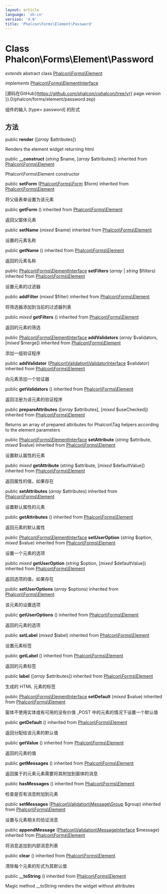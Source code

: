 ```yaml
---
layout: article
language: 'zh-cn'
version: '4.0'
title: 'Phalcon\Forms\Element\Password'
---
```

# Class **Phalcon\Forms\Element\Password**

*extends* abstract class [Phalcon\Forms\Element](Phalcon_Forms_Element)

*implements* [Phalcon\Forms\ElementInterface](Phalcon_Forms_ElementInterface)

[源码在GitHub](https://github.com/phalcon/cphalcon/tree/v{{ page.version }}.0/phalcon/forms/element/password.zep)

组件的输入 [type= password] 的形式

## 方法

public **render** ([*array* $attributes])

Renders the element widget returning html

public **__construct** (*string* $name, [*array* $attributes]) inherited from [Phalcon\Forms\Element](Phalcon_Forms_Element)

Phalcon\Forms\Element constructor

public **setForm** ([Phalcon\Forms\Form](Phalcon_Forms_Form) $form) inherited from [Phalcon\Forms\Element](Phalcon_Forms_Element)

将父级表单设置为该元素

public **getForm** () inherited from [Phalcon\Forms\Element](Phalcon_Forms_Element)

返回父窗体元素

public **setName** (*mixed* $name) inherited from [Phalcon\Forms\Element](Phalcon_Forms_Element)

设置的元素名称

public **getName** () inherited from [Phalcon\Forms\Element](Phalcon_Forms_Element)

返回的元素名称

public [Phalcon\Forms\ElementInterface](Phalcon_Forms_ElementInterface) **setFilters** (*array* | *string* $filters) inherited from [Phalcon\Forms\Element](Phalcon_Forms_Element)

设置元素的过滤器

public **addFilter** (*mixed* $filter) inherited from [Phalcon\Forms\Element](Phalcon_Forms_Element)

将筛选器添加到当前的过滤器列表

public *mixed* **getFilters** () inherited from [Phalcon\Forms\Element](Phalcon_Forms_Element)

返回的元素的筛选

public [Phalcon\Forms\ElementInterface](Phalcon_Forms_ElementInterface) **addValidators** (*array* $validators, [*mixed* $merge]) inherited from [Phalcon\Forms\Element](Phalcon_Forms_Element)

添加一组验证程序

public **addValidator** ([Phalcon\Validation\ValidatorInterface](Phalcon_Validation_ValidatorInterface) $validator) inherited from [Phalcon\Forms\Element](Phalcon_Forms_Element)

向元素添加一个验证器

public **getValidators** () inherited from [Phalcon\Forms\Element](Phalcon_Forms_Element)

返回注册为该元素的验证程序

public **prepareAttributes** ([*array* $attributes], [*mixed* $useChecked]) inherited from [Phalcon\Forms\Element](Phalcon_Forms_Element)

Returns an array of prepared attributes for Phalcon\Tag helpers according to the element parameters

public [Phalcon\Forms\ElementInterface](Phalcon_Forms_ElementInterface) **setAttribute** (*string* $attribute, *mixed* $value) inherited from [Phalcon\Forms\Element](Phalcon_Forms_Element)

设置默认属性的元素

public *mixed* **getAttribute** (*string* $attribute, [*mixed* $defaultValue]) inherited from [Phalcon\Forms\Element](Phalcon_Forms_Element)

返回属性的值，如果存在

public **setAttributes** (*array* $attributes) inherited from [Phalcon\Forms\Element](Phalcon_Forms_Element)

设置默认属性的元素

public **getAttributes** () inherited from [Phalcon\Forms\Element](Phalcon_Forms_Element)

返回元素的默认属性

public [Phalcon\Forms\ElementInterface](Phalcon_Forms_ElementInterface) **setUserOption** (*string* $option, *mixed* $value) inherited from [Phalcon\Forms\Element](Phalcon_Forms_Element)

设置一个元素的选项

public *mixed* **getUserOption** (*string* $option, [*mixed* $defaultValue]) inherited from [Phalcon\Forms\Element](Phalcon_Forms_Element)

返回选项的值，如果存在

public **setUserOptions** (*array* $options) inherited from [Phalcon\Forms\Element](Phalcon_Forms_Element)

该元素的设置选项

public **getUserOptions** () inherited from [Phalcon\Forms\Element](Phalcon_Forms_Element)

返回的元素的选项

public **setLabel** (*mixed* $label) inherited from [Phalcon\Forms\Element](Phalcon_Forms_Element)

设置元素标签

public **getLabel** () inherited from [Phalcon\Forms\Element](Phalcon_Forms_Element)

返回的元素标签

public **label** ([*array* $attributes]) inherited from [Phalcon\Forms\Element](Phalcon_Forms_Element)

生成的 HTML 元素的标签

public [Phalcon\Forms\ElementInterface](Phalcon_Forms_ElementInterface) **setDefault** (*mixed* $value) inherited from [Phalcon\Forms\Element](Phalcon_Forms_Element)

窗体不使用实体或有可用的没有价值 _POST 中的元素的情况下设置一个默认值

public **getDefault** () inherited from [Phalcon\Forms\Element](Phalcon_Forms_Element)

返回分配给该元素的默认值

public **getValue** () inherited from [Phalcon\Forms\Element](Phalcon_Forms_Element)

返回的元素的值

public **getMessages** () inherited from [Phalcon\Forms\Element](Phalcon_Forms_Element)

返回属于的元素元素需要将其附加到窗体的消息

public **hasMessages** () inherited from [Phalcon\Forms\Element](Phalcon_Forms_Element)

检查是否有消息附加到元素

public **setMessages** ([Phalcon\Validation\Message\Group](Phalcon_Validation_Message_Group) $group) inherited from [Phalcon\Forms\Element](Phalcon_Forms_Element)

设置与元素相关的验证消息

public **appendMessage** ([Phalcon\Validation\MessageInterface](Phalcon_Validation_MessageInterface) $message) inherited from [Phalcon\Forms\Element](Phalcon_Forms_Element)

将消息追加到内部消息列表

public **clear** () inherited from [Phalcon\Forms\Element](Phalcon_Forms_Element)

清除每个元素的形式为其默认值

public **__toString** () inherited from [Phalcon\Forms\Element](Phalcon_Forms_Element)

Magic method __toString renders the widget without attributes